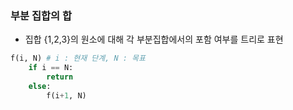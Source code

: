 ### 부분 집합의 합
* 집합 {1,2,3}의 원소에 대해 각 부분집합에서의 포함 여부를 트리로 표현

```python
f(i, N) # i : 현재 단계, N : 목표
    if i == N:
        return
    else:
        f(i+1, N)


```